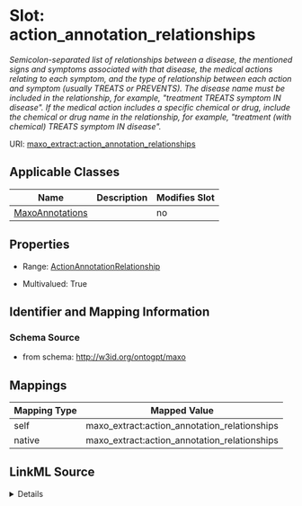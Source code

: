 

# Slot: action_annotation_relationships


_Semicolon-separated list of relationships between a disease, the mentioned signs and symptoms associated with that disease, the medical actions relating to each symptom, and the type of relationship between each action and symptom (usually TREATS or PREVENTS). The disease name must be included in the relationship, for example, "treatment TREATS symptom IN disease". If the medical action includes a specific chemical or drug, include the chemical or drug name in the relationship, for example, "treatment (with chemical) TREATS symptom IN disease"._



URI: [maxo_extract:action_annotation_relationships](http://w3id.org/ontogpt/maxoaction_annotation_relationships)



<!-- no inheritance hierarchy -->





## Applicable Classes

| Name | Description | Modifies Slot |
| --- | --- | --- |
| [MaxoAnnotations](MaxoAnnotations.md) |  |  no  |







## Properties

* Range: [ActionAnnotationRelationship](ActionAnnotationRelationship.md)

* Multivalued: True





## Identifier and Mapping Information







### Schema Source


* from schema: http://w3id.org/ontogpt/maxo




## Mappings

| Mapping Type | Mapped Value |
| ---  | ---  |
| self | maxo_extract:action_annotation_relationships |
| native | maxo_extract:action_annotation_relationships |




## LinkML Source

<details>
```yaml
name: action_annotation_relationships
description: Semicolon-separated list of relationships between a disease, the mentioned
  signs and symptoms associated with that disease, the medical actions relating to
  each symptom, and the type of relationship between each action and symptom (usually
  TREATS or PREVENTS). The disease name must be included in the relationship, for
  example, "treatment TREATS symptom IN disease". If the medical action includes a
  specific chemical or drug, include the chemical or drug name in the relationship,
  for example, "treatment (with chemical) TREATS symptom IN disease".
from_schema: http://w3id.org/ontogpt/maxo
rank: 1000
alias: action_annotation_relationships
owner: MaxoAnnotations
domain_of:
- MaxoAnnotations
range: ActionAnnotationRelationship
multivalued: true

```
</details>